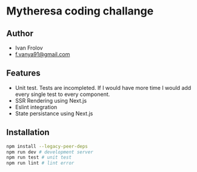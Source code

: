# Mytheresa coding challange

## Author

- Ivan Frolov
- f.vanya91@gmail.com

## Features

- Unit test. Tests are incompleted. If I would have more time I would add every single test to every component.
- SSR Rendering using Next.js
- Eslint integration
- State persistance using Next.js

## Installation

```bash
npm install --legacy-peer-deps
npm run dev # development server
npm run test # unit test
npm run lint # lint error
```
